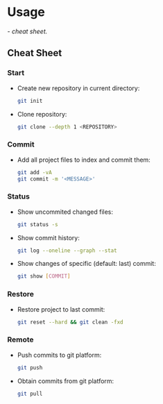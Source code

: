 # Usage

*- cheat sheet.*

## Cheat Sheet

### Start

- Create new repository in current directory:
    ```sh
    git init
    ```
- Clone repository:
    ```sh
    git clone --depth 1 <REPOSITORY>
    ```

### Commit

- Add all project files to index and commit them:
    ```sh
    git add -vA
    git commit -m '<MESSAGE>'
    ```

### Status

- Show uncommited changed files:
    ```sh
    git status -s
    ```
- Show commit history:
    ```sh
    git log --oneline --graph --stat
    ```
- Show changes of specific (default: last) commit:
    ```sh
    git show [COMMIT]
    ```

### Restore

- Restore project to last commit:
    ```sh
    git reset --hard && git clean -fxd
    ```

### Remote

- Push commits to git platform:
    ```sh
    git push
    ```
- Obtain commits from git platform:
    ```sh
    git pull
    ```

